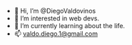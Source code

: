- 👋 Hi, I’m @DiegoValdovinos
- 👀 I’m interested in web devs.
- 🌱 I’m currently learning about the life.
- 📫 valdo.diego.1@gmail.com

<!---
DiegoValdovinos/DiegoValdovinos is a ✨ special ✨ repository because its `README.md` (this file) appears on your GitHub profile.
You can click the Preview link to take a look at your changes.
--->
